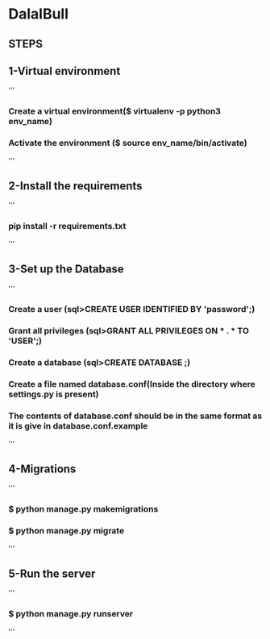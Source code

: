 # DalalBull

## STEPS

## 1-Virtual environment
'''
### Create a virtual environment($ virtualenv -p python3 env_name)
### Activate the environment ($ source env_name/bin/activate)
'''

## 2-Install the requirements
'''
### pip install -r requirements.txt
'''

## 3-Set up the Database 
'''
### Create a user (sql>CREATE USER <username> IDENTIFIED BY 'password';)
### Grant all privileges (sql>GRANT ALL PRIVILEGES ON * . * TO 'USER';)
### Create a database (sql>CREATE DATABASE <databasename>;)
### Create a file named database.conf(Inside the directory where settings.py is present)
### The contents of database.conf should be in the same format as it is give in database.conf.example
'''

## 4-Migrations
'''
### $ python manage.py makemigrations
### $ python manage.py migrate
'''

## 5-Run the server
'''
### $ python manage.py runserver
'''